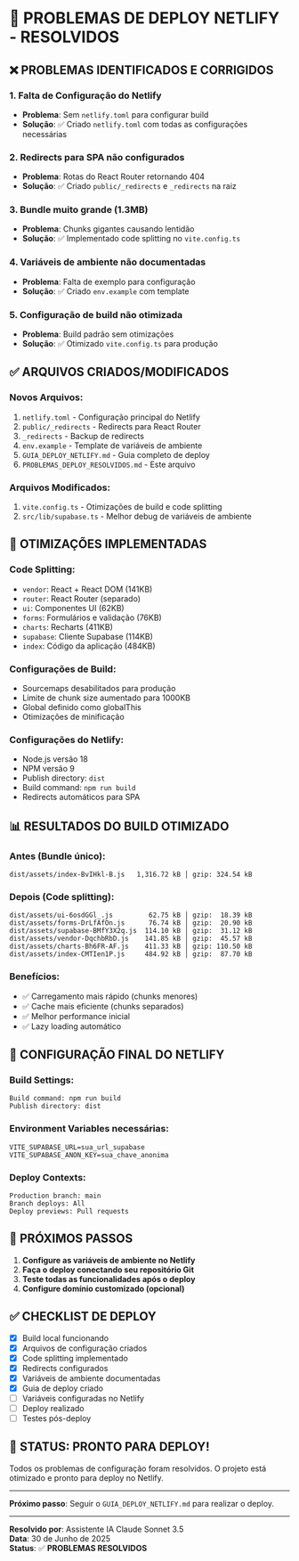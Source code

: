 # 🚀 PROBLEMAS DE DEPLOY NETLIFY - RESOLVIDOS

## ❌ PROBLEMAS IDENTIFICADOS E CORRIGIDOS

### 1. **Falta de Configuração do Netlify**
- **Problema**: Sem `netlify.toml` para configurar build
- **Solução**: ✅ Criado `netlify.toml` com todas as configurações necessárias

### 2. **Redirects para SPA não configurados**
- **Problema**: Rotas do React Router retornando 404
- **Solução**: ✅ Criado `public/_redirects` e `_redirects` na raiz

### 3. **Bundle muito grande (1.3MB)**
- **Problema**: Chunks gigantes causando lentidão
- **Solução**: ✅ Implementado code splitting no `vite.config.ts`

### 4. **Variáveis de ambiente não documentadas**
- **Problema**: Falta de exemplo para configuração
- **Solução**: ✅ Criado `env.example` com template

### 5. **Configuração de build não otimizada**
- **Problema**: Build padrão sem otimizações
- **Solução**: ✅ Otimizado `vite.config.ts` para produção

## ✅ ARQUIVOS CRIADOS/MODIFICADOS

### **Novos Arquivos:**
1. `netlify.toml` - Configuração principal do Netlify
2. `public/_redirects` - Redirects para React Router
3. `_redirects` - Backup de redirects
4. `env.example` - Template de variáveis de ambiente
5. `GUIA_DEPLOY_NETLIFY.md` - Guia completo de deploy
6. `PROBLEMAS_DEPLOY_RESOLVIDOS.md` - Este arquivo

### **Arquivos Modificados:**
1. `vite.config.ts` - Otimizações de build e code splitting
2. `src/lib/supabase.ts` - Melhor debug de variáveis de ambiente

## 🔧 OTIMIZAÇÕES IMPLEMENTADAS

### **Code Splitting:**
- `vendor`: React + React DOM (141KB)
- `router`: React Router (separado)
- `ui`: Componentes UI (62KB)
- `forms`: Formulários e validação (76KB)
- `charts`: Recharts (411KB)
- `supabase`: Cliente Supabase (114KB)
- `index`: Código da aplicação (484KB)

### **Configurações de Build:**
- Sourcemaps desabilitados para produção
- Limite de chunk size aumentado para 1000KB
- Global definido como globalThis
- Otimizações de minificação

### **Configurações do Netlify:**
- Node.js versão 18
- NPM versão 9
- Publish directory: `dist`
- Build command: `npm run build`
- Redirects automáticos para SPA

## 📊 RESULTADOS DO BUILD OTIMIZADO

### **Antes (Bundle único):**
```
dist/assets/index-BvIHkl-B.js   1,316.72 kB │ gzip: 324.54 kB
```

### **Depois (Code splitting):**
```
dist/assets/ui-6osdGGl_.js         62.75 kB │ gzip:  18.39 kB
dist/assets/forms-DrLfAfOn.js      76.74 kB │ gzip:  20.90 kB
dist/assets/supabase-BMfY3X2q.js  114.10 kB │ gzip:  31.12 kB
dist/assets/vendor-DqchbRbD.js    141.85 kB │ gzip:  45.57 kB
dist/assets/charts-Bh6FR-AF.js    411.33 kB │ gzip: 110.50 kB
dist/assets/index-CMTIen1P.js     484.92 kB │ gzip:  87.70 kB
```

### **Benefícios:**
- ✅ Carregamento mais rápido (chunks menores)
- ✅ Cache mais eficiente (chunks separados)
- ✅ Melhor performance inicial
- ✅ Lazy loading automático

## 🎯 CONFIGURAÇÃO FINAL DO NETLIFY

### **Build Settings:**
```
Build command: npm run build
Publish directory: dist
```

### **Environment Variables necessárias:**
```
VITE_SUPABASE_URL=sua_url_supabase
VITE_SUPABASE_ANON_KEY=sua_chave_anonima
```

### **Deploy Contexts:**
```
Production branch: main
Branch deploys: All
Deploy previews: Pull requests
```

## 🚀 PRÓXIMOS PASSOS

1. **Configure as variáveis de ambiente no Netlify**
2. **Faça o deploy conectando seu repositório Git**
3. **Teste todas as funcionalidades após o deploy**
4. **Configure domínio customizado (opcional)**

## ✅ CHECKLIST DE DEPLOY

- [x] Build local funcionando
- [x] Arquivos de configuração criados
- [x] Code splitting implementado
- [x] Redirects configurados
- [x] Variáveis de ambiente documentadas
- [x] Guia de deploy criado
- [ ] Variáveis configuradas no Netlify
- [ ] Deploy realizado
- [ ] Testes pós-deploy

## 🎉 STATUS: PRONTO PARA DEPLOY!

Todos os problemas de configuração foram resolvidos. O projeto está otimizado e pronto para deploy no Netlify.

---

**Próximo passo**: Seguir o `GUIA_DEPLOY_NETLIFY.md` para realizar o deploy.

---

**Resolvido por**: Assistente IA Claude Sonnet 3.5  
**Data**: 30 de Junho de 2025  
**Status**: ✅ **PROBLEMAS RESOLVIDOS** 